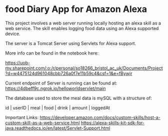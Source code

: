 # food Diary App for Amazon Alexa

This project involves a web server running locally hosting
an alexa skill as a web service. The skill enables logging 
food data using an Alexa supported device. 

The server is a Tomcat Server using Servlets for Alexa support.

More info can be found in the notebook here: 

https://uob-my.sharepoint.com/:o:/r/personal/so18266_bristol_ac_uk/Documents/Project?d=w4475124d961048cbb726a0f7e11b59c4&csf=1&e=fBywjr

Current endpoint of Server is running can be found at:
https://4dbeff9c.ngrok.io/helloworldservlet/main

The database used to store the meal data is mySQL with a structure of:

id | userID | meal | food | drink | amount | loggedAt

Important Links:
https://developer.amazon.com/docs/custom-skills/host-a-custom-skill-as-a-web-service.html
https://alexa-skills-kit-sdk-for-java.readthedocs.io/en/latest/Servlet-Support.html
